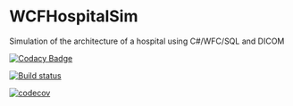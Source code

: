 # WCFHospitalSim
Simulation of the architecture of a hospital using C#/WFC/SQL and DICOM

[![Codacy Badge](https://api.codacy.com/project/badge/Grade/96e47afda4944c738a119f6e1cc1edc2)](https://app.codacy.com/app/jose.esteves.mail/WCFHospitalSim?utm_source=github.com&utm_medium=referral&utm_content=JGEsteves89/WCFHospitalSim&utm_campaign=badger)

[![Build status](https://ci.appveyor.com/api/projects/status/g7524f16gn4flre7?svg=true)](https://ci.appveyor.com/project/ricardofilipefreitas/wcfhospitalsim)

[![codecov](https://codecov.io/gh/RTOperators/WCFHospitalSim/branch/master/graph/badge.svg)](https://codecov.io/gh/RTOperators/WCFHospitalSim)
